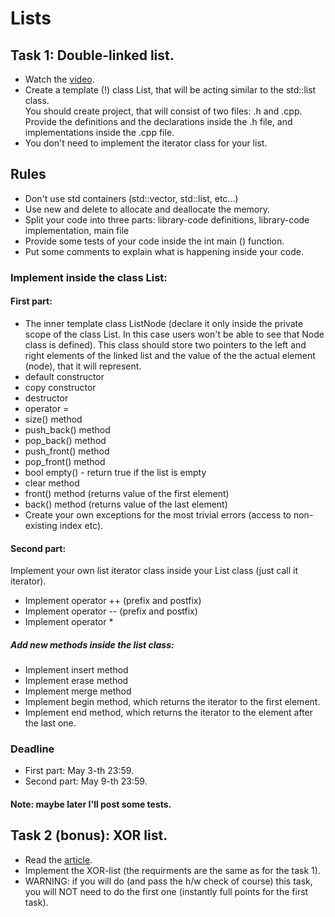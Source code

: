 # Lists

## Task 1: Double-linked list.

+ Watch the [video](https://www.youtube.com/watch?v=DMqlCXrFY0k).
+ Create a template (!) class List, that will be acting similar to the std::list class. \
You should create project, that will consist of two files: .h and .cpp.
Provide the definitions and the declarations inside the .h file, and implementations inside the .cpp file.
+ You don't need to implement the iterator class for your list.

## Rules
+ Don't use std containers (std::vector, std::list, etc...)
+ Use new and delete to allocate and deallocate the memory.
+ Split your code into three parts:
library-code definitions, library-code implementation, main file
+ Provide some tests of your code inside the int main () function.
+ Put some comments to explain what is happening inside your code.

### Implement inside the class List:
#### First part:
+ The inner template class ListNode<T> (declare it only inside
the private scope of the class List. In this case users won't be able to see
that Node class is defined). This class should store two pointers to the left
and right elements of the linked list and the value of the the actual element (node), that
it will represent.
+ default constructor
+ copy constructor
+ destructor
+ operator =
+ size() method
+ push_back() method
+ pop_back() method
+ push_front() method
+ pop_front() method
+ bool empty() - return true if the list is empty
+ clear method
+ front() method (returns value of the first element)
+ back() method (returns value of the last element)
+ Create your own exceptions for the most trivial errors (access to non-existing index etc).
 
#### Second part:
Implement your own list iterator class inside your List class (just call it iterator).
+ Implement operator ++ (prefix and postfix)
+ Implement operator -- (prefix and postfix)
+ Implement operator *

##### Add new methods inside the list class:
+ Implement insert method
+ Implement erase method
+ Implement merge method
+ Implement begin method, which returns the iterator to the first element.
+ Implement end method, which returns the iterator to the element after the last one.

### Deadline
+ First part: May 3-th 23:59.
+ Second part: May 9-th 23:59.

#### Note: maybe later I'll post some tests.



## Task 2 (bonus): XOR list.

+ Read the [article](https://en.wikipedia.org/wiki/XOR_linked_list).
+ Implement the XOR-list (the requirments are the same as for the task 1).
+ WARNING: if you will do (and pass the h/w check of course) this task, you will NOT need to do the first one (instantly full points for the first task).
